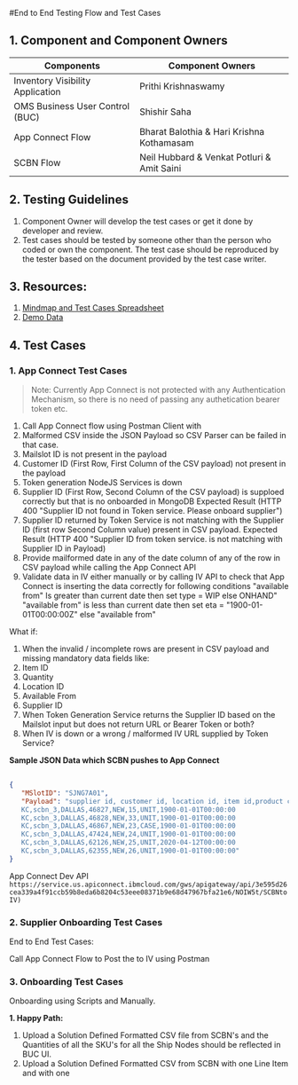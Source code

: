 #End to End Testing Flow and Test Cases

## 1. Component and Component Owners

| Components  | Component Owners |
| ------------- | ------------- |
| Inventory Visibility Application | Prithi Krishnaswamy |
| OMS Business User Control (BUC) | Shishir Saha |
| App Connect Flow | Bharat Balothia & Hari Krishna Kothamasam  |
| SCBN Flow | Neil Hubbard & Venkat Potluri & Amit Saini |

## 2. Testing Guidelines

  1.	Component Owner will develop the test cases or get it done by developer and review.
  1.	Test cases should be tested by someone other than the person who coded or own the component. The test case should be reproduced by the tester based on the document provided by the test case writer.

## 3. Resources:
  
1. [Mindmap and Test Cases Spreadsheet](https://ibm.ent.box.com/file/647930438099)
1. [Demo Data](https://github.ibm.com/wcelab/S4S-PerformanceTesting/tree/master/demo_data)
    
## 4. Test Cases

### 1. App Connect Test Cases

>Note: Currently App Connect is not protected with any Authentication Mechanism, so there is no need of passing any authetication bearer token etc.
1. Call App Connect flow using Postman Client with 
1. Malformed CSV inside the JSON Payload so CSV Parser can be failed in that case.
1. Mailslot ID is not present in the payload
1. Customer ID (First Row, First Column of the CSV payload) not present in the payload
1. Token generation NodeJS Services is down
1. Supplier ID (First Row, Second Column of the CSV payload) is supploed correctly but that is no onboarded in MongoDB Expected Result (HTTP 400 "Supplier ID not found in Token service. Please onboard supplier")
1. Supplier ID returned by Token Service is not matching with the Supplier ID (first row Second Column value) present in CSV payload. Expected Result (HTTP 400 "Supplier ID from token service. is not matching with Supplier ID in Payload)
1. Provide mailformed date in any of the date column of any of the row in CSV payload while calling the App Connect API
1. Validate data in IV either manually or by calling IV API to check that App Connect is inserting the data correctly for following conditions
  "available from" Is greater than current date then set type = WIP else ONHAND"
  "available from" is less than current date then set eta = "1900-01-01T00:00:00Z" else "available from"
      
What if:
1.	When the invalid / incomplete rows are present in CSV payload and missing mandatory data fields like:
  1.	Item ID
  1.	Quantity
  1.	Location ID
  1.	Available From
  1.	Supplier ID
1.	When Token Generation Service returns the Supplier ID based on the Mailslot input but does not return URL or Bearer Token or both?
1.	When IV is down or a wrong / malformed IV URL supplied by Token Service?
	 

   __Sample JSON Data which SCBN pushes to App Connect__
   
   ```json
      
   {
      "MSlotID": "SJNG7A01",
      "Payload": "supplier id, customer id, location id, item id,product class, quantity,uom,available from
      KC,scbn_3,DALLAS,46827,NEW,15,UNIT,1900-01-01T00:00:00
      KC,scbn_3,DALLAS,46828,NEW,33,UNIT,1900-01-01T00:00:00
      KC,scbn_3,DALLAS,46867,NEW,23,CASE,1900-01-01T00:00:00
      KC,scbn_3,DALLAS,47424,NEW,24,UNIT,1900-01-01T00:00:00
      KC,scbn_3,DALLAS,62126,NEW,25,UNIT,2020-04-12T00:00:00
      KC,scbn_3,DALLAS,62355,NEW,26,UNIT,1900-01-01T00:00:00"
   }
   
   ```
   App Connect Dev API `https://service.us.apiconnect.ibmcloud.com/gws/apigateway/api/3e595d26cea339a4f91ccb59b8eda6b8204c53eee08371b9e68d47967bfa21e6/NOIW5t/SCBNtoIV)`
   

### 2. Supplier Onboarding Test Cases

End to End Test Cases:

Call App Connect Flow to Post the to IV using Postman

### 3. Onboarding Test Cases
Onboarding using Scripts and Manually.

__1. Happy Path:__

   1. Upload a Solution Defined Formatted CSV file from SCBN's and the Quantities of all the SKU's for all the Ship Nodes should be reflected in BUC UI.
   2. Upload a Solution Defined Formatted CSV from SCBN with one Line Item and with one 




